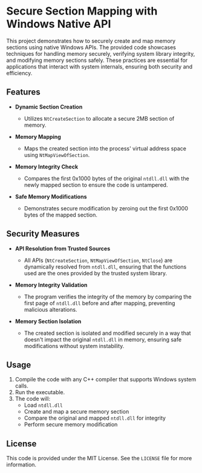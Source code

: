 # Secure Section Mapping with Windows Native API

This project demonstrates how to securely create and map memory sections using native Windows APIs. The provided code showcases techniques for handling memory securely, verifying system library integrity, and modifying memory sections safely. These practices are essential for applications that interact with system internals, ensuring both security and efficiency.

## Features

- **Dynamic Section Creation**
  - Utilizes `NtCreateSection` to allocate a secure 2MB section of memory.
  
- **Memory Mapping**
  - Maps the created section into the process' virtual address space using `NtMapViewOfSection`.

- **Memory Integrity Check**
  - Compares the first 0x1000 bytes of the original `ntdll.dll` with the newly mapped section to ensure the code is untampered.

- **Safe Memory Modifications**
  - Demonstrates secure modification by zeroing out the first 0x1000 bytes of the mapped section.

## Security Measures

- **API Resolution from Trusted Sources**
  - All APIs (`NtCreateSection`, `NtMapViewOfSection`, `NtClose`) are dynamically resolved from `ntdll.dll`, ensuring that the functions used are the ones provided by the trusted system library.

- **Memory Integrity Validation**
  - The program verifies the integrity of the memory by comparing the first page of `ntdll.dll` before and after mapping, preventing malicious alterations.

- **Memory Section Isolation**
  - The created section is isolated and modified securely in a way that doesn't impact the original `ntdll.dll` in memory, ensuring safe modifications without system instability.

## Usage

1. Compile the code with any C++ compiler that supports Windows system calls.
2. Run the executable.
3. The code will:
   - Load `ntdll.dll`
   - Create and map a secure memory section
   - Compare the original and mapped `ntdll.dll` for integrity
   - Perform secure memory modification

## License

This code is provided under the MIT License. See the `LICENSE` file for more information.
